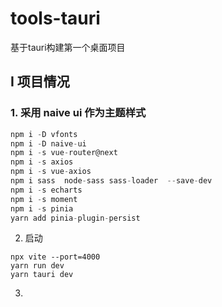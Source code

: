 # tools-tauri
基于tauri构建第一个桌面项目

## I 项目情况

### 1. 采用 naive ui 作为主题样式

``` ts
npm i -D vfonts
npm i -D naive-ui
npm i -s vue-router@next 
npm i -s axios
npm i -s vue-axios
npm i sass  node-sass sass-loader  --save-dev 
npm i -s echarts
npm i -s moment  
npm i -s pinia
yarn add pinia-plugin-persist
```

2. 启动 
```
npx vite --port=4000
yarn run dev
yarn tauri dev
```

3. 

